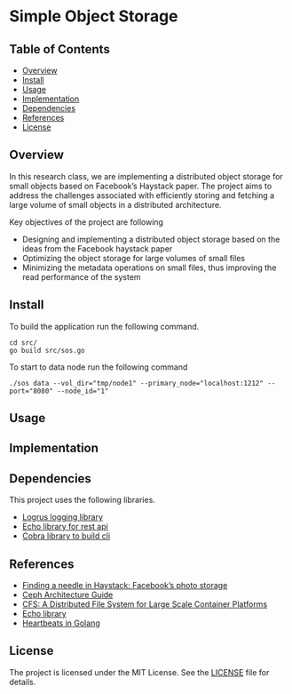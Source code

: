 # Simple Object Storage

## Table of Contents
- [Overview](#overview)
- [Install](#install)
- [Usage](#usage)
- [Implementation](#implementation)
- [Dependencies](#dependencies)
- [References](#references)
- [License](#license)

## Overview
In this research class, we are implementing a distributed object storage for small objects based 
on Facebook’s Haystack paper. The project aims to address the challenges associated with efficiently 
storing and fetching a large volume of small objects in a distributed architecture.

Key objectives of the project are following
* Designing and implementing a distributed object storage based on the ideas from the Facebook haystack paper 
* Optimizing the object storage for large volumes of small files
* Minimizing the metadata operations on small files, thus improving the read performance of the system

## Install
To build the application run the following command.

```shell
cd src/ 
go build src/sos.go
```

To start to data node run the following command
```shell
./sos data --vol_dir="tmp/node1" --primary_node="localhost:1212" --port="8080" --node_id="1"
```


## Usage

## Implementation

## Dependencies
This project uses the following libraries.
- [Logrus logging library](https://github.com/sirupsen/logrus)
- [Echo library for rest api](https://echo.labstack.com/)
- [Cobra library to build cli](https://github.com/spf13/cobra)

## References
- [Finding a needle in Haystack: Facebook’s photo storage](papers/Haystack.pdf)
- [Ceph Architecture Guide](https://access.redhat.com/documentation/en-us/red_hat_ceph_storage/4/html/architecture_guide/the-ceph-architecture_arch)
- [CFS: A Distributed File System for Large Scale Container Platforms](papers/1911.03001.pdf)
- [Echo library](https://echo.labstack.com/docs)
- [Heartbeats in Golang](https://medium.com/geekculture/heartbeats-in-golang-1a12c4c366f)

## License
The project is licensed under the MIT License. See the [LICENSE](LICENSE) file for details.